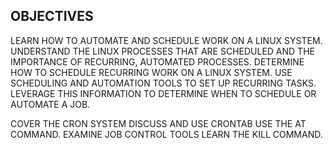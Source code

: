 OBJECTIVES
--
LEARN HOW TO AUTOMATE AND SCHEDULE WORK ON A LINUX SYSTEM.
UNDERSTAND THE LINUX PROCESSES THAT ARE SCHEDULED AND THE IMPORTANCE OF RECURRING, AUTOMATED PROCESSES.
DETERMINE HOW TO SCHEDULE RECURRING WORK ON A LINUX SYSTEM.
USE SCHEDULING AND AUTOMATION TOOLS TO SET UP RECURRING TASKS.
LEVERAGE THIS INFORMATION TO DETERMINE WHEN TO SCHEDULE OR AUTOMATE A JOB.

COVER THE CRON SYSTEM
DISCUSS AND USE CRONTAB
USE THE AT COMMAND.
EXAMINE JOB CONTROL TOOLS
LEARN THE KILL COMMAND.
